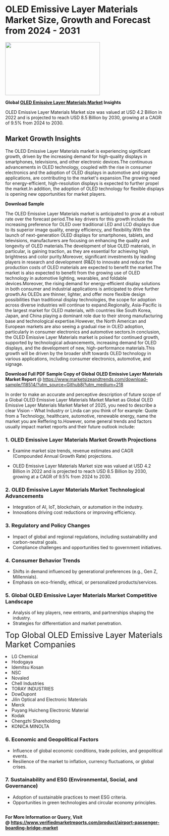 <H1>OLED Emissive Layer Materials Market Size, Growth and Forecast from 2024 - 2031</H1><img class="aligncenter size-medium wp-image-584254" src="https://thirdeyenews.in/wp-content/uploads/2024/09/Global-Market-Research-300x168.jpeg" alt="" width="300" height="168" /><p><strong>Global&nbsp;<a href="https://www.marketsizeandtrends.com/download-sample/118514/?utm_source=Github8j?utm_medium=218">OLED Emissive Layer Materials Market</a> Insights</strong></p><p>OLED Emissive Layer Materials Market size was valued at USD 4.2 Billion in 2022 and is projected to reach USD 8.5 Billion by 2030, growing at a CAGR of 9.5% from 2024 to 2030.</p><p><h2>Market Growth Insights</h2> <p>The OLED Emissive Layer Materials market is experiencing significant growth, driven by the increasing demand for high-quality displays in smartphones, televisions, and other electronic devices.The continuous advancements in OLED technology, coupled with the rise in consumer electronics and the adoption of OLED displays in automotive and signage applications, are contributing to the market's expansion.The growing need for energy-efficient, high-resolution displays is expected to further propel the market.In addition, the adoption of OLED technology for flexible displays is opening new opportunities for market players.</p> <p><strong>Download Sample</strong></p> <p>The OLED Emissive Layer Materials market is anticipated to grow at a robust rate over the forecast period.The key drivers for this growth include the increasing preference for OLED over traditional LED and LCD displays due to its superior image quality, energy efficiency, and flexibility.With the launch of next-generation OLED displays for smartphones, tablets, and televisions, manufacturers are focusing on enhancing the quality and longevity of OLED materials.The development of blue OLED materials, in particular, is gaining traction, as they are essential for achieving high brightness and color purity.Moreover, significant investments by leading players in research and development (R&D) to innovate and reduce the production costs of OLED materials are expected to benefit the market.The market is also expected to benefit from the growing use of OLED technology in automotive lighting, wearables, and foldable devices.Moreover, the rising demand for energy-efficient display solutions in both consumer and industrial applications is anticipated to drive further growth.As OLEDs are thinner, lighter, and offer more flexible design possibilities than traditional display technologies, the scope for adoption across diverse industries will continue to expand.Regionally, Asia-Pacific is the largest market for OLED materials, with countries like South Korea, Japan, and China playing a dominant role due to their strong manufacturing base and technological expertise.However, the North American and European markets are also seeing a gradual rise in OLED adoption, particularly in consumer electronics and automotive sectors.In conclusion, the OLED Emissive Layer Materials market is poised for continued growth, supported by technological advancements, increasing demand for OLED displays, and the development of new, high-performance materials.This growth will be driven by the broader shift towards OLED technology in various applications, including consumer electronics, automotive, and signage.<p><span class=""><strong>Download Full PDF Sample Copy of Global OLED Emissive Layer Materials Market Report</strong> @ <a href="https://www.marketsizeandtrends.com/download-sample/118514/?utm_source=Github8j?utm_medium=218" target="_blank">https://www.marketsizeandtrends.com/download-sample/118514/?utm_source=Github8j?utm_medium=218</a></span></p><p>In order to make an accurate and perceptive description of future scope of a Global&nbsp;OLED Emissive Layer Materials Market Market as Global&nbsp;OLED Emissive Layer Materials Market Market of 2025, you need to describe a clear Vision &ndash; What Industry or Linda can you think of for example: Quote from a Technology, healthcare, automotive, renewable energy, name the market you are Reffering to.However, some general trends and factors usually impact market reports and their future outlook include:</p><h3>1.&nbsp;<strong>OLED Emissive Layer Materials Market Growth Projections</strong></h3><ul><li>Examine market size trends, revenue estimates and CAGR (Compounded Annual Growth Rate) projections.</li><li><p>OLED Emissive Layer Materials Market size was valued at USD 4.2 Billion in 2022 and is projected to reach USD 8.5 Billion by 2030, growing at a CAGR of 9.5% from 2024 to 2030.</p></li></ul><h3>2.&nbsp;<strong>OLED Emissive Layer Materials Market Technological Advancements</strong></h3><ul><li>Integration of AI, IoT, blockchain, or automation in the industry.</li><li>Innovations driving cost reductions or improving efficiency.</li></ul><h3>3.&nbsp;<strong>Regulatory and Policy Changes</strong></h3><ul><li>Impact of global and regional regulations, including sustainability and carbon-neutral goals.</li><li>Compliance challenges and opportunities tied to government initiatives.</li></ul><h3>4.&nbsp;<strong>Consumer Behavior Trends</strong></h3><ul><li>Shifts in demand influenced by generational preferences (e.g., Gen Z, Millennials).</li><li>Emphasis on eco-friendly, ethical, or personalized products/services.</li></ul><h3>5.&nbsp;<strong>Global OLED Emissive Layer Materials Market Competitive Landscape</strong></h3><ul><li>Analysis of key players, new entrants, and partnerships shaping the industry.</li><li>Strategies for differentiation and market penetration.</li></ul><p data-pm-slice="1 1 []"><span style="color: inherit; font-family: inherit; font-size: 25px;">Top Global OLED Emissive Layer Materials Market Companies</span></p><div class="" data-test-id=""><p><li>LG Chemical</li><li> Hodogaya</li><li> Idemitsu Kosan</li><li> NSC</li><li> Novaled</li><li> Chell Industries</li><li> TORAY INDUSTRIES</li><li> DowDupont</li><li> Jilin Optical and Electronic Materials</li><li> Merck</li><li> Puyang Huicheng Electronic Material</li><li> Kodak</li><li> Chengzhi Shareholding</li><li> KONICA MINOLTA</li></p></div><h3>6.&nbsp;<strong>Economic and Geopolitical Factors</strong></h3><ul><li>Influence of global economic conditions, trade policies, and geopolitical events.</li><li>Resilience of the market to inflation, currency fluctuations, or global crises.</li></ul><h3>7.&nbsp;<strong>Sustainability and ESG (Environmental, Social, and Governance)</strong></h3><ul><li>Adoption of sustainable practices to meet ESG criteria.</li><li>Opportunities in green technologies and circular economy principles.</li></ul><h2><strong style="font-size: 14px;">For More Information or Query, Visit @&nbsp;</strong><a style="background-color: #ffffff; font-size: 14px;" href="https://www.marketsizeandtrends.com/report/oled-emissive-layer-materials-market/" target="_blank">https://www.verifiedmarketreports.com/product/airport-passenger-boarding-bridge-market</a></h2>